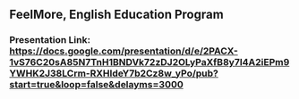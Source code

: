 ## FeelMore, English Education Program
### Presentation Link: https://docs.google.com/presentation/d/e/2PACX-1vS76C20sA85N7TnH1BNDVk72zDJ2OLyPaXfB8y7I4A2iEPm9YWHK2J38LCrm-RXHldeY7b2Cz8w_yPo/pub?start=true&loop=false&delayms=3000

